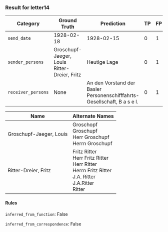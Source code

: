 ### Result for letter14
| Category          | Ground Truth | Prediction | TP | FP | FN |
|------------------|--------------|------------|----|----|----|
| `send_date`        | 1928-02-18 | 1928-02-15 | 0 | 1 | 1 |
| `sender_persons`  | Groschupf-Jaeger, Louis<br>Ritter-Dreier, Fritz | Heutige Lage | 0 | 1 | 2 |
| `receiver_persons` | None | An den Vorstand der Basler Personenschifffahrts-Gesellschaft, B a s e l. | 0 | 1 | 0 |

| Name | Alternate Names |
| --- | --- |
| Groschupf-Jaeger, Louis | Groschopf<br>Groschupf<br>Herr Groschupf<br>Herrn Groschupf |
| Ritter-Dreier, Fritz | Fritz Ritter<br>Herr Fritz Ritter<br>Herr Ritter<br>Herrn Fritz Ritter<br>J.A. Ritter<br>J.A.Ritter<br>Ritter |

#### Rules
`inferred_from_function`: False

`inferred_from_correspondence`: False

